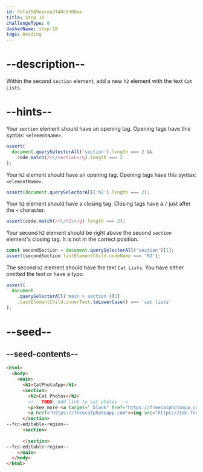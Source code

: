 ```yaml
---
id: 5dfa3589eacea3f48c6300ae
title: Step 18
challengeType: 0
dashedName: step-18
tags: Heading
---
```


# --description--

Within the second `section` element, add a new `h2` element with the text `Cat Lists`.

# --hints--

Your `section` element should have an opening tag. Opening tags have this syntax: `<elementName>`.

```js
assert(
  document.querySelectorAll('section').length === 2 &&
    code.match(/<\/section>/g).length === 2
);
```

Your `h2` element should have an opening tag. Opening tags have this syntax: `<elementName>`.

```js
assert(document.querySelectorAll('h2').length === 2);
```

Your `h2` element should have a closing tag. Closing tags have a `/` just after the `<` character.

```js
assert(code.match(/<\/h2\>/g).length === 2);
```

Your second `h2` element should be right above the second `section` element's closing tag. It is not in the correct position.

```js
const secondSection = document.querySelectorAll('section')[1];
assert(secondSection.lastElementChild.nodeName === 'H2');
```

The second `h2` element should have the text `Cat Lists`. You have either omitted the text or have a typo.

```js
assert(
  document
    .querySelectorAll('main > section')[1]
    .lastElementChild.innerText.toLowerCase() === 'cat lists'
);
```

# --seed--

## --seed-contents--

```html
<html>
  <body>
    <main>
      <h1>CatPhotoApp</h1>
      <section>
        <h2>Cat Photos</h2>
        <!-- TODO: Add link to cat photos -->
        <p>See more <a target="_blank" href="https://freecatphotoapp.com">cat photos</a> in our gallery.</p>
        <a href="https://freecatphotoapp.com"><img src="https://cdn.freecodecamp.org/curriculum/cat-photo-app/relaxing-cat.jpg" alt="A cute orange cat lying on its back."></a>
      </section>
--fcc-editable-region--
      <section>
        
      </section>
--fcc-editable-region--
    </main>
  </body>
</html>
```

